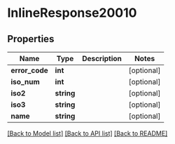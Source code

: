 # InlineResponse20010

## Properties
Name | Type | Description | Notes
------------ | ------------- | ------------- | -------------
**error_code** | **int** |  | [optional] 
**iso_num** | **int** |  | [optional] 
**iso2** | **string** |  | [optional] 
**iso3** | **string** |  | [optional] 
**name** | **string** |  | [optional] 

[[Back to Model list]](../../README.md#documentation-for-models) [[Back to API list]](../../README.md#documentation-for-api-endpoints) [[Back to README]](../../README.md)

